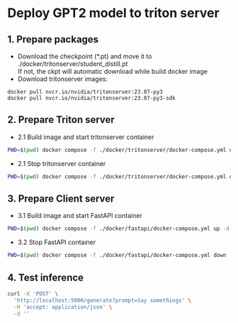 # Deploy GPT2 model to triton server

## 1. Prepare packages

- Download the checkpoint (\*.pt) and move it to ./docker/tritonserver/student_distill.pt \
  If not, the ckpt will automatic download while build docker image
- Download tritonserver images:

```
docker pull nvcr.io/nvidia/tritonserver:23.07-py3
docker pull nvcr.io/nvidia/tritonserver:23.07-py3-sdk
```

## 2. Prepare Triton server

- 2.1 Build image and start tritonserver container

```bash
PWD=$(pwd) docker compose -f ./docker/tritonserver/docker-compose.yml up -d
```

- 2.1 Stop tritonserver container

```bash
PWD=$(pwd) docker compose -f ./docker/tritonserver/docker-compose.yml down
```

## 3. Prepare Client server

- 3.1 Build image and start FastAPI container

```bash
PWD=$(pwd) docker compose -f ./docker/fastapi/docker-compose.yml up -d
```

- 3.2 Stop FastAPI container

```bash
PWD=$(pwd) docker compose -f ./docker/fastapi/docker-compose.yml down
```

## 4. Test inference

```bash
curl -X 'POST' \
  'http://localhost:5000/generate?prompt=Say somethings' \
  -H 'accept: application/json' \
  -d ''
```
